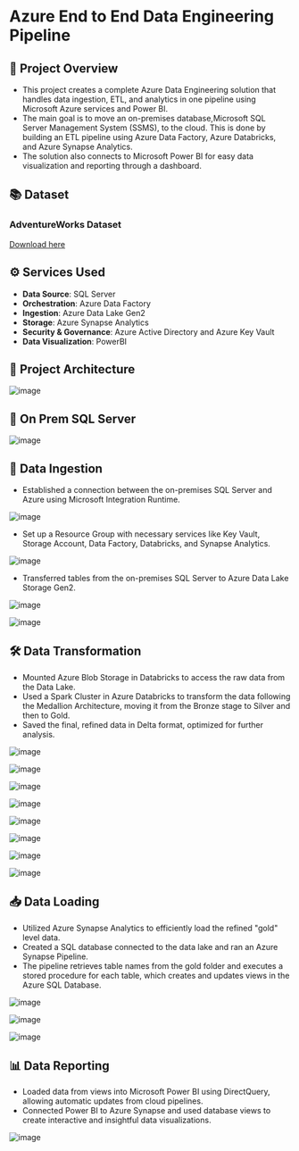 # Azure End to End Data Engineering Pipeline

## 🎯 **Project Overview**

- This project creates a complete Azure Data Engineering solution that handles data ingestion, ETL, and analytics in one pipeline using Microsoft Azure services and Power BI. 
- The main goal is to move an on-premises database,Microsoft SQL Server Management System (SSMS), to the cloud. This is done by building an ETL pipeline using Azure Data Factory, Azure Databricks, and Azure Synapse Analytics.
- The solution also connects to Microsoft Power BI for easy data visualization and reporting through a dashboard.

## 📚 **Dataset**
### AdventureWorks Dataset
[Download here](https://github.com/Microsoft/sql-server-samples/releases/download/adventureworks/AdventureWorksLT2022.bak)

## ⚙ **Services Used**
- **Data Source**: SQL Server
- **Orchestration**: Azure Data Factory
- **Ingestion**: Azure Data Lake Gen2
- **Storage**: Azure Synapse Analytics
- **Security & Governance**: Azure Active Directory and Azure Key Vault
- **Data Visualization**: PowerBI

## 📐 **Project Architecture**

![image](https://github.com/RithicaM/Azure_Pipeline_Data_Engineering_Project/blob/main/Implemention%20images/Azure%20Project%201.gif)

## 📔 On Prem SQL Server

![image](https://github.com/RithicaM/Azure_Pipeline_Data_Engineering_Project/blob/main/Implemention%20images/SSMS.png)

## 📩 Data Ingestion

- Established a connection between the on-premises SQL Server and Azure using Microsoft Integration Runtime.

![image](https://github.com/RithicaM/Azure_Pipeline_Data_Engineering_Project/blob/main/Implemention%20images/SHIR.png)

- Set up a Resource Group with necessary services like Key Vault, Storage Account, Data Factory, Databricks, and Synapse Analytics.

![image](https://github.com/RithicaM/Azure_Pipeline_Data_Engineering_Project/blob/main/Implemention%20images/Resrc%20grp.png)

- Transferred tables from the on-premises SQL Server to Azure Data Lake Storage Gen2.

![image](https://github.com/RithicaM/Azure_Pipeline_Data_Engineering_Project/blob/main/Implemention%20images/Datalake.png)

![image](https://github.com/RithicaM/Azure_Pipeline_Data_Engineering_Project/blob/main/Implemention%20images/Data%20factory%20pipeline.png)

## 🛠 Data Transformation

-  Mounted Azure Blob Storage in Databricks to access the raw data from the Data Lake.
-  Used a Spark Cluster in Azure Databricks to transform the data following the Medallion Architecture, moving it from the Bronze stage to Silver and then to Gold.
-  Saved the final, refined data in Delta format, optimized for further analysis.
  
![image](https://github.com/RithicaM/Azure_Pipeline_Data_Engineering_Project/blob/main/Implemention%20images/Mounting1.png)

![image](https://github.com/RithicaM/Azure_Pipeline_Data_Engineering_Project/blob/main/Implemention%20images/Mounting2.png)

![image](https://github.com/RithicaM/Azure_Pipeline_Data_Engineering_Project/blob/main/Implemention%20images/Mounting2.png)

![image](https://github.com/RithicaM/Azure_Pipeline_Data_Engineering_Project/blob/main/Implemention%20images/Bronze-silver%201.png)

![image](https://github.com/RithicaM/Azure_Pipeline_Data_Engineering_Project/blob/main/Implemention%20images/Bronze-silver%202.png)

![image](https://github.com/RithicaM/Azure_Pipeline_Data_Engineering_Project/blob/main/Implemention%20images/Silver-gold1.png)

![image](https://github.com/RithicaM/Azure_Pipeline_Data_Engineering_Project/blob/main/Implemention%20images/Silver-gold2.png)

![image](https://github.com/RithicaM/Azure_Pipeline_Data_Engineering_Project/blob/main/Implemention%20images/Silver-gold3.png)

## 📥 Data Loading

-  Utilized Azure Synapse Analytics to efficiently load the refined "gold" level data.
-  Created a SQL database connected to the data lake and ran an Azure Synapse Pipeline.
-  The pipeline retrieves table names from the gold folder and executes a stored procedure for each table, which creates and updates views in the Azure SQL Database.
  
![image](https://github.com/RithicaM/Azure_Pipeline_Data_Engineering_Project/blob/main/Implemention%20images/synapse%20pipeline.png)

![image](https://github.com/RithicaM/Azure_Pipeline_Data_Engineering_Project/blob/main/Implemention%20images/stored%20procedure.png)

![image](https://github.com/RithicaM/Azure_Pipeline_Data_Engineering_Project/blob/main/Implemention%20images/serverless%20db.png)

## 📊 Data Reporting

-  Loaded data from views into Microsoft Power BI using DirectQuery, allowing automatic updates from cloud pipelines.
-  Connected Power BI to Azure Synapse and used database views to create interactive and insightful data visualizations.
   
![image](https://github.com/RithicaM/Azure_Pipeline_Data_Engineering_Project/blob/main/Implemention%20images/dashboard%20.png)





